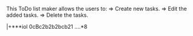 This ToDo list maker allows the users to:
=> Create new tasks.
=> Edit the added tasks.
=> Delete the tasks.

































|+\***iol  0cBc2b2b2bcb21
....*8
